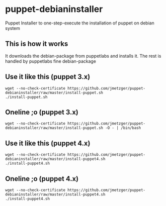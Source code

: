 # puppet-debianinstaller
Puppet Installer to one-step-execute the installation of puppet on debian system 

## This is how it works 
It downloads the debian-package from puppetlabs and installs it.
The rest is handled by puppetlabs fine debian-package 

## Use it like this (puppet 3.x)
```
wget --no-check-certificate https://github.com/jmetzger/puppet-debianinstaller/raw/master/install-puppet.sh
./install-puppet.sh
```

## Oneline ;o (puppet 3.x) 
```
wget --no-check-certificate https://github.com/jmetzger/puppet-debianinstaller/raw/master/install-puppet.sh -O - | /bin/bash 
```

## Use it like this (puppet 4.x) 
```
wget --no-check-certificate https://github.com/jmetzger/puppet-debianinstaller/raw/master/install-puppet4.sh
./install-puppet4.sh
```

## Oneline ;o (puppet 4.x) 
```
wget --no-check-certificate https://github.com/jmetzger/puppet-debianinstaller/raw/master/install-puppet4.sh
./install-puppet4.sh
```
